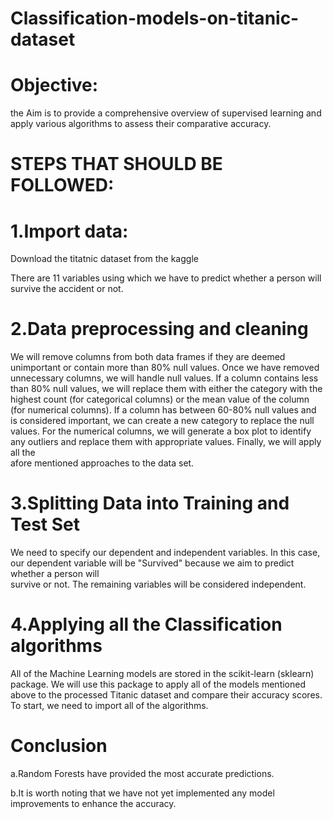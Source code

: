 # Classification-models-on-titanic-dataset

# Objective:

 the Aim is to provide a comprehensive overview of supervised learning and apply
 various algorithms to assess their comparative accuracy.
 
 # STEPS THAT SHOULD BE FOLLOWED:
 
# 1.Import data:

   Download the titatnic dataset from the kaggle
   
   There are 11 variables using which we have to predict whether a person will survive the  accident or not.
   
 # 2.Data preprocessing and cleaning
 
  We will remove columns from both data frames if they are deemed unimportant or contain more than 80% null values.
  Once we have removed unnecessary columns, we will handle null values. If a column contains less than 80% null values, we will replace them with either the category     with the highest count (for categorical columns) or the mean value of the column (for numerical columns). If a column has between 60-80% null values and is 
  considered    important, we can create a new category to replace the null values.
  For the numerical columns, we will generate a box plot to identify any outliers and replace them with appropriate values. Finally, we will apply all the     
  afore mentioned approaches to the   data set.
  
# 3.Splitting Data into Training and Test Set
  We need to specify our dependent and independent variables. In this case, our dependent variable will be "Survived" because we aim to predict whether a person will   
  survive or not. The remaining variables will be considered independent.
  
# 4.Applying all the Classification algorithms
  All of the Machine Learning models are stored in the scikit-learn (sklearn) package. We will  use this package to apply all of the models mentioned above to the 
  processed Titanic dataset and compare their accuracy scores. To start, we need to import all of the algorithms.

# Conclusion

  a.Random Forests have provided the most accurate predictions.
  
  b.It is worth noting that we have not yet implemented any model improvements to enhance the accuracy.



 
